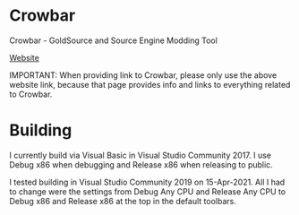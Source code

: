 # Crowbar
 Crowbar - GoldSource and Source Engine Modding Tool
 
 [Website](https://steamcommunity.com/groups/CrowbarTool)
 
 IMPORTANT: When providing link to Crowbar, please only use the above website link, because that page provides info and links to everything related to Crowbar.

# Building
I currently build via Visual Basic in Visual Studio Community 2017.
I use Debug x86 when debugging and Release x86 when releasing to public.

I tested building in Visual Studio Community 2019 on 15-Apr-2021. All I had to change were the settings from Debug Any CPU and Release Any CPU to Debug x86 and Release x86 at the top in the default toolbars.
